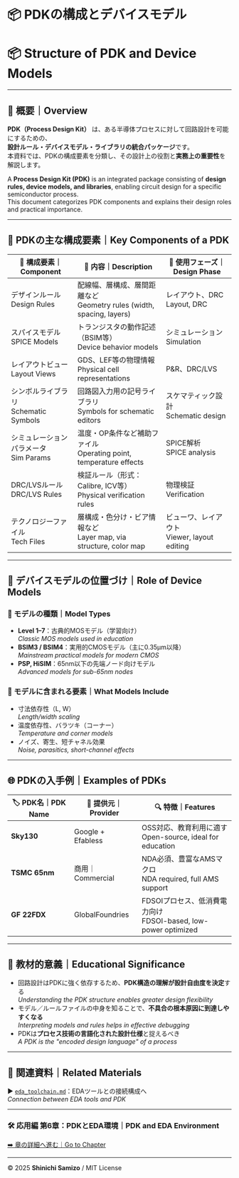 # 📦 PDKの構成とデバイスモデル  
# 📦 Structure of PDK and Device Models

---

## 📘 概要｜Overview

**PDK（Process Design Kit）** は、ある半導体プロセスに対して回路設計を可能にするための、  
**設計ルール・デバイスモデル・ライブラリの統合パッケージ**です。  
本資料では、PDKの構成要素を分類し、その設計上の役割と**実務上の重要性**を解説します。

A **Process Design Kit (PDK)** is an integrated package consisting of **design rules, device models, and libraries**, enabling circuit design for a specific semiconductor process.  
This document categorizes PDK components and explains their design roles and practical importance.

---

## 🧱 PDKの主な構成要素｜Key Components of a PDK

| 🧩 **構成要素｜Component** | 📘 **内容｜Description** | 🔧 **使用フェーズ｜Design Phase** |
|--------------------------|--------------------------|-------------------------------|
| デザインルール<br>Design Rules | 配線幅、層構成、層間距離など<br>Geometry rules (width, spacing, layers) | レイアウト、DRC<br>Layout, DRC |
| スパイスモデル<br>SPICE Models | トランジスタの動作記述（BSIM等）<br>Device behavior models | シミュレーション<br>Simulation |
| レイアウトビュー<br>Layout Views | GDS、LEF等の物理情報<br>Physical cell representations | P&R、DRC/LVS |
| シンボルライブラリ<br>Schematic Symbols | 回路図入力用の記号ライブラリ<br>Symbols for schematic editors | スケマティック設計<br>Schematic design |
| シミュレーションパラメータ<br>Sim Params | 温度・OP条件など補助ファイル<br>Operating point, temperature effects | SPICE解析<br>SPICE analysis |
| DRC/LVSルール<br>DRC/LVS Rules | 検証ルール（形式：Calibre, ICV等）<br>Physical verification rules | 物理検証<br>Verification |
| テクノロジーファイル<br>Tech Files | 層構成・色分け・ビア情報など<br>Layer map, via structure, color map | ビューワ、レイアウト<br>Viewer, layout editing |

---

## 🧪 デバイスモデルの位置づけ｜Role of Device Models

### 🧩 モデルの種類｜Model Types

- **Level 1–7**：古典的MOSモデル（学習向け）  
  *Classic MOS models used in education*
- **BSIM3 / BSIM4**：実用的CMOSモデル（主に0.35μm以降）  
  *Mainstream practical models for modern CMOS*
- **PSP, HiSIM**：65nm以下の先端ノード向けモデル  
  *Advanced models for sub-65nm nodes*

### 📐 モデルに含まれる要素｜What Models Include

- 寸法依存性（L, W）<br>*Length/width scaling*
- 温度依存性、バラツキ（コーナー）<br>*Temperature and corner models*
- ノイズ、寄生、短チャネル効果<br>*Noise, parasitics, short-channel effects*

---

## 🌐 PDKの入手例｜Examples of PDKs

| 🏷️ **PDK名｜PDK Name** | 🏢 **提供元｜Provider** | 🔍 **特徴｜Features** |
|------------------|------------------------|--------------------------|
| **Sky130** | Google + Efabless | OSS対応、教育利用に適す<br>Open-source, ideal for education |
| **TSMC 65nm** | 商用｜Commercial | NDA必須、豊富なAMSマクロ<br>NDA required, full AMS support |
| **GF 22FDX** | GlobalFoundries | FDSOIプロセス、低消費電力向け<br>FDSOI-based, low-power optimized |

---

## 🧰 教材的意義｜Educational Significance

- 回路設計はPDKに強く依存するため、**PDK構造の理解が設計自由度を決定**する  
  *Understanding the PDK structure enables greater design flexibility*
- モデル／ルールファイルの中身を知ることで、**不具合の根本原因に到達しやすくなる**  
  *Interpreting models and rules helps in effective debugging*
- PDKは**プロセス技術の言語化された設計仕様**と捉えるべき  
  *A PDK is the "encoded design language" of a process*

---

## 🔗 関連資料｜Related Materials

▶️ [`eda_toolchain.md`](./eda_toolchain.md)：EDAツールとの接続構成へ  
*Connection between EDA tools and PDK*

---

### 🛠️ 応用編 第6章：PDKとEDA環境｜PDK and EDA Environment  
[➡️ 章の詳細へ進む｜Go to Chapter](./README.md)

---

© 2025 **Shinichi Samizo** / MIT License
